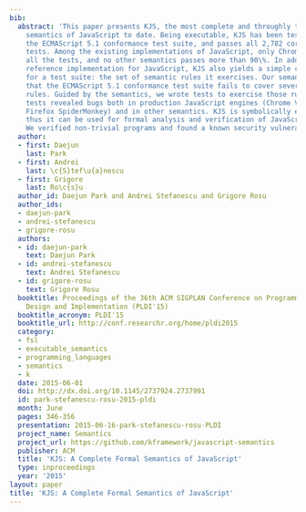 ```yaml
---
bib:
  abstract: 'This paper presents KJS, the most complete and throughly tested formal
    semantics of JavaScript to date. Being executable, KJS has been tested against
    the ECMAScript 5.1 conformance test suite, and passes all 2,782 core language
    tests. Among the existing implementations of JavaScript, only Chrome V8''s passes
    all the tests, and no other semantics passes more than 90\%. In addition to a
    reference implementation for JavaScript, KJS also yields a simple coverage metric
    for a test suite: the set of semantic rules it exercises. Our semantics revealed
    that the ECMAScript 5.1 conformance test suite fails to cover several semantic
    rules. Guided by the semantics, we wrote tests to exercise those rules. The new
    tests revealed bugs both in production JavaScript engines (Chrome V8, Safari WebKit,
    Firefox SpiderMonkey) and in other semantics. KJS is symbolically executable,
    thus it can be used for formal analysis and verification of JavaScript programs.
    We verified non-trivial programs and found a known security vulnerability.'
  author:
  - first: Daejun
    last: Park
  - first: Andrei
    last: \c{S}tef\u{a}nescu
  - first: Grigore
    last: Ro\c{s}u
  author_id: Daejun Park and Andrei Stefanescu and Grigore Rosu
  author_ids:
  - daejun-park
  - andrei-stefanescu
  - grigore-rosu
  authors:
  - id: daejun-park
    text: Daejun Park
  - id: andrei-stefanescu
    text: Andrei Stefanescu
  - id: grigore-rosu
    text: Grigore Rosu
  booktitle: Proceedings of the 36th ACM SIGPLAN Conference on Programming Language
    Design and Implementation (PLDI'15)
  booktitle_acronym: PLDI'15
  booktitle_url: http://conf.researchr.org/home/pldi2015
  category:
  - fsl
  - executable_semantics
  - programming_languages
  - semantics
  - k
  date: 2015-06-01
  doi: http://dx.doi.org/10.1145/2737924.2737991
  id: park-stefanescu-rosu-2015-pldi
  month: June
  pages: 346-356
  presentation: 2015-06-16-park-stefanescu-rosu-PLDI
  project_name: Semantics
  project_url: https://github.com/kframework/javascript-semantics
  publisher: ACM
  title: 'KJS: A Complete Formal Semantics of JavaScript'
  type: inproceedings
  year: '2015'
layout: paper
title: 'KJS: A Complete Formal Semantics of JavaScript'
---
```


